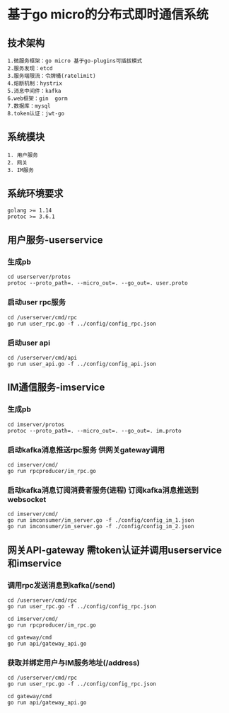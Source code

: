 # 基于go micro的分布式即时通信系统


## 技术架构
```$xslt
1.微服务框架：go micro 基于go-plugins可插拔模式
2.服务发现：etcd
3.服务端限流：令牌桶(ratelimit)
4.熔断机制：hystrix
5.消息中间件：kafka
6.web框架：gin  gorm
7.数据库：mysql
8.token认证：jwt-go
```

## 系统模块
```$xslt
1. 用户服务
2. 网关
3. IM服务
```

## 系统环境要求
```$xslt
golang >= 1.14
protoc >= 3.6.1
```

## 用户服务-userservice
### 生成pb
```$xslt
cd userserver/protos
protoc --proto_path=. --micro_out=. --go_out=. user.proto
```
### 启动user rpc服务
```$xslt
cd /userserver/cmd/rpc
go run user_rpc.go -f ../config/config_rpc.json
```
### 启动user api
```$xslt
cd /userserver/cmd/api
go run user_api.go -f ../config/config_api.json
```

## IM通信服务-imservice
### 生成pb
```$xslt
cd imserver/protos
protoc --proto_path=. --micro_out=. --go_out=. im.proto
```
### 启动kafka消息推送rpc服务 供网关gateway调用
```$xslt
cd imserver/cmd/
go run rpcproducer/im_rpc.go
```

### 启动kafka消息订阅消费者服务(进程) 订阅kafka消息推送到websocket
```$xslt
cd imserver/cmd/
go run imconsumer/im_server.go -f ./config/config_im_1.json
go run imconsumer/im_server.go -f ./config/config_im_2.json
```

## 网关API-gateway 需token认证并调用userservice和imservice
### 调用rpc发送消息到kafka(/send)
```$xslt
cd /userserver/cmd/rpc
go run user_rpc.go -f ../config/config_rpc.json

cd imserver/cmd/
go run rpcproducer/im_rpc.go

cd gateway/cmd
go run api/gateway_api.go
```
### 获取并绑定用户与IM服务地址(/address)
```$xslt
cd /userserver/cmd/rpc
go run user_rpc.go -f ../config/config_rpc.json

cd gateway/cmd
go run api/gateway_api.go
```